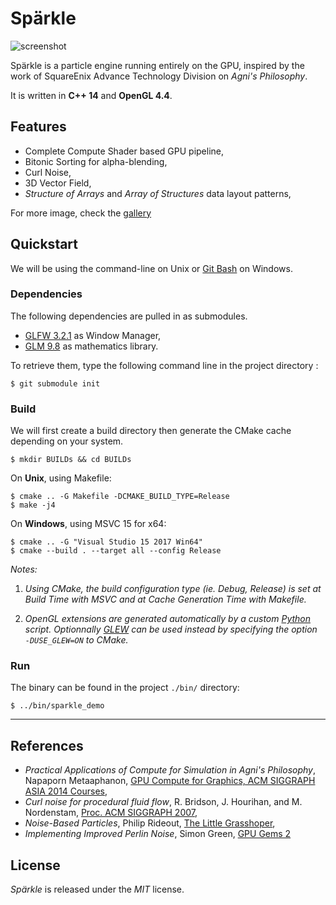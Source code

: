 
# Spärkle

![screenshot](https://i.imgur.com/TPVEcoe.png)

Spärkle is a particle engine running entirely on the GPU, inspired by the work of SquareEnix Advance Technology Division on *Agni's Philosophy*.

It is written in **C++ 14** and **OpenGL 4.4**.

## Features

- Complete Compute Shader based GPU pipeline,
- Bitonic Sorting for alpha-blending,
- Curl Noise,
- 3D Vector Field,
- *Structure of Arrays* and *Array of Structures* data layout patterns,

For more image, check the [gallery](https://imgur.com/a/uMMGV)

## Quickstart

We will be using the command-line on Unix or [Git Bash](https://git-for-windows.github.io/) on Windows.

### Dependencies

The following dependencies are pulled in as submodules.

- [GLFW 3.2.1](https://github.com/glfw/glfw) as Window Manager,
- [GLM 9.8](https://github.com/g-truc/glm/releases/tag/0.9.8.1) as mathematics library.

To retrieve them, type the following command line in the project directory :
```
$ git submodule init
```

### Build

We will first create a build directory then generate the CMake cache depending on your system.

```
$ mkdir BUILDs && cd BUILDs
```

On **Unix**, using Makefile:
```
$ cmake .. -G Makefile -DCMAKE_BUILD_TYPE=Release
$ make -j4
```

On **Windows**, using MSVC 15 for x64:
```
$ cmake .. -G "Visual Studio 15 2017 Win64"
$ cmake --build . --target all --config Release
```

*Notes:*

 1. *Using CMake, the build configuration type (ie. Debug, Release) is set at Build Time with MSVC and at Cache Generation Time with Makefile.*

 2. *OpenGL extensions are generated automatically by a custom [Python](https://www.python.org/downloads/) script.  Optionnally [GLEW](http://glew.sourceforge.net/) can be used instead by specifying the option ` -DUSE_GLEW=ON` to CMake.*

### Run

The binary can be found in the project `./bin/` directory:
```
$ ../bin/sparkle_demo
```

[//]: # (## Directory structure)
[//]: # (## Known bugs)

---

## References

- *Practical Applications of Compute for Simulation in Agni's Philosophy*, Napaporn Metaaphanon, [GPU Compute for Graphics, ACM SIGGRAPH ASIA 2014 Courses](http://www.jp.square-enix.com/tech/library/pdf/SiggraphAsia2014_simulation.pdf),
- *Curl noise for procedural fluid flow*, R. Bridson, J. Hourihan, and M. Nordenstam, [Proc. ACM SIGGRAPH 2007](https://www.cs.ubc.ca/~rbridson/docs/bridson-siggraph2007-curlnoise.pdf),
- *Noise-Based Particles*, Philip Rideout, [The Little Grasshoper](http://prideout.net/blog/?p=63),
- *Implementing Improved Perlin Noise*, Simon Green, [GPU Gems 2](https://developer.nvidia.com/gpugems/GPUGems2/gpugems2_chapter26.html)

## License

*Spärkle* is released under the *MIT* license.
